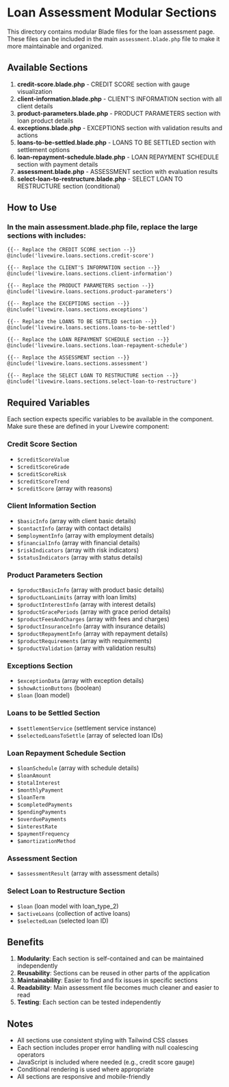 # Loan Assessment Modular Sections

This directory contains modular Blade files for the loan assessment page. These files can be included in the main `assessment.blade.php` file to make it more maintainable and organized.

## Available Sections

1. **credit-score.blade.php** - CREDIT SCORE section with gauge visualization
2. **client-information.blade.php** - CLIENT'S INFORMATION section with all client details
3. **product-parameters.blade.php** - PRODUCT PARAMETERS section with loan product details
4. **exceptions.blade.php** - EXCEPTIONS section with validation results and actions
5. **loans-to-be-settled.blade.php** - LOANS TO BE SETTLED section with settlement options
6. **loan-repayment-schedule.blade.php** - LOAN REPAYMENT SCHEDULE section with payment details
7. **assessment.blade.php** - ASSESSMENT section with evaluation results
8. **select-loan-to-restructure.blade.php** - SELECT LOAN TO RESTRUCTURE section (conditional)

## How to Use

### In the main assessment.blade.php file, replace the large sections with includes:

```blade
{{-- Replace the CREDIT SCORE section --}}
@include('livewire.loans.sections.credit-score')

{{-- Replace the CLIENT'S INFORMATION section --}}
@include('livewire.loans.sections.client-information')

{{-- Replace the PRODUCT PARAMETERS section --}}
@include('livewire.loans.sections.product-parameters')

{{-- Replace the EXCEPTIONS section --}}
@include('livewire.loans.sections.exceptions')

{{-- Replace the LOANS TO BE SETTLED section --}}
@include('livewire.loans.sections.loans-to-be-settled')

{{-- Replace the LOAN REPAYMENT SCHEDULE section --}}
@include('livewire.loans.sections.loan-repayment-schedule')

{{-- Replace the ASSESSMENT section --}}
@include('livewire.loans.sections.assessment')

{{-- Replace the SELECT LOAN TO RESTRUCTURE section --}}
@include('livewire.loans.sections.select-loan-to-restructure')
```

## Required Variables

Each section expects specific variables to be available in the component. Make sure these are defined in your Livewire component:

### Credit Score Section
- `$creditScoreValue`
- `$creditScoreGrade`
- `$creditScoreRisk`
- `$creditScoreTrend`
- `$creditScore` (array with reasons)

### Client Information Section
- `$basicInfo` (array with client basic details)
- `$contactInfo` (array with contact details)
- `$employmentInfo` (array with employment details)
- `$financialInfo` (array with financial details)
- `$riskIndicators` (array with risk indicators)
- `$statusIndicators` (array with status details)

### Product Parameters Section
- `$productBasicInfo` (array with product basic details)
- `$productLoanLimits` (array with loan limits)
- `$productInterestInfo` (array with interest details)
- `$productGracePeriods` (array with grace period details)
- `$productFeesAndCharges` (array with fees and charges)
- `$productInsuranceInfo` (array with insurance details)
- `$productRepaymentInfo` (array with repayment details)
- `$productRequirements` (array with requirements)
- `$productValidation` (array with validation results)

### Exceptions Section
- `$exceptionData` (array with exception details)
- `$showActionButtons` (boolean)
- `$loan` (loan model)

### Loans to be Settled Section
- `$settlementService` (settlement service instance)
- `$selectedLoansToSettle` (array of selected loan IDs)

### Loan Repayment Schedule Section
- `$loanSchedule` (array with schedule details)
- `$loanAmount`
- `$totalInterest`
- `$monthlyPayment`
- `$loanTerm`
- `$completedPayments`
- `$pendingPayments`
- `$overduePayments`
- `$interestRate`
- `$paymentFrequency`
- `$amortizationMethod`

### Assessment Section
- `$assessmentResult` (array with assessment details)

### Select Loan to Restructure Section
- `$loan` (loan model with loan_type_2)
- `$activeLoans` (collection of active loans)
- `$selectedLoan` (selected loan ID)

## Benefits

1. **Modularity**: Each section is self-contained and can be maintained independently
2. **Reusability**: Sections can be reused in other parts of the application
3. **Maintainability**: Easier to find and fix issues in specific sections
4. **Readability**: Main assessment file becomes much cleaner and easier to read
5. **Testing**: Each section can be tested independently

## Notes

- All sections use consistent styling with Tailwind CSS classes
- Each section includes proper error handling with null coalescing operators
- JavaScript is included where needed (e.g., credit score gauge)
- Conditional rendering is used where appropriate
- All sections are responsive and mobile-friendly 